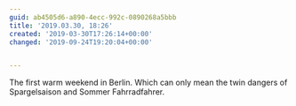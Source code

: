 ```yaml
---
guid: ab4505d6-a890-4ecc-992c-0890268a5bbb
title: '2019.03.30, 18:26'
created: '2019-03-30T17:26:14+00:00'
changed: '2019-09-24T19:20:04+00:00'


---
```


The first warm weekend in Berlin. Which can only mean the twin dangers of Spargelsaison and Sommer Fahrradfahrer.
